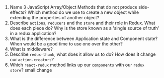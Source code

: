 1.  Name 3 JavaScript Array/Object Methods that do not produce side-effects? Which method do we use to create a new object while extending the properties of another object?
1.  Describe `actions`, `reducers` and the `store` and their role in Redux. What does each piece do? Why is the store known as a 'single source of truth' in a redux application?
1.  What is the difference between Application state and Component state? When would be a good time to use one over the other?
1.  What is middleware?
1.  Describe `redux-thunk`, what does it allow us to do? How does it change our `action-creators`?
1.  Which `react-redux` method links up our `components` with our `redux store`?
    small change
